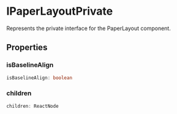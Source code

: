 # IPaperLayoutPrivate

Represents the private interface for the PaperLayout component.

## Properties

### isBaselineAlign

```ts
isBaselineAlign: boolean
```

### children

```ts
children: ReactNode
```
